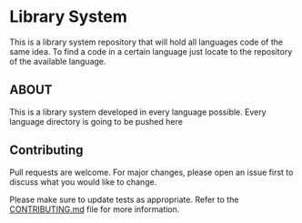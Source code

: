 # Library System
This is a library system repository that will hold all languages code of the same idea.
To find a code in a certain language just locate to the repository of the available language.

## ABOUT
This is a library system developed in every language possible. Every language directory is going to be pushed here

## Contributing

Pull requests are welcome. For major changes, please open an issue first
to discuss what you would like to change.

Please make sure to update tests as appropriate.
Refer to the [CONTRIBUTING.md](CONTRIBUTING.md) file for more information.
